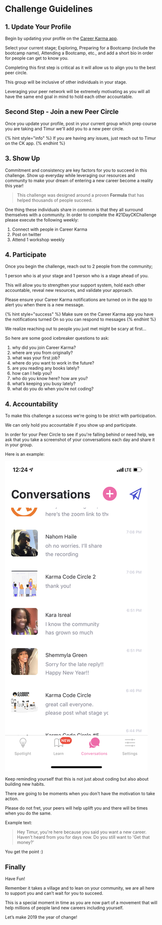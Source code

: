 # Challenge Guidelines

## 1. Update Your Profile

Begin by updating your profile on the [Career Karma app](https://smarturl.it/downloadCkTimur). 

Select your current stage; Exploring, Preparing for a Bootcamp \(include the bootcamp name\), Attending a Bootcamp, etc., and add a short bio in order for people can get to know you.

Completing this first step is critical as it will allow us to align you to the best peer circle.

This group will be inclusive of other individuals in your stage.

Leveraging your peer network will be extremely motivating as you will all have the same end goal in mind to hold each other accountable.

## Second Step - Join a new Peer Circle

Once you update your profile, post in your current group which prep course you are taking and Timur we'll add you to a new peer circle. 

{% hint style="info" %}
If you are having any issues, just reach out to Timur on the CK app. 
{% endhint %}

## 3. Show Up

Commitment and consistency are key factors for you to succeed in this challenge. Show up everyday while leveraging our resources and community to make your dream of entering a new career become a reality this year!  

> This challenge was designed around a proven **Formula** that has helped thousands of people succeed.

One thing these individuals share in common is that they all surround themselves with a community.  In order to complete the \#21DayCKChallenge please execute the following weekly:

1. Connect with people in Career Karma
2. Post on twitter
3. Attend 1 workshop weekly

## 4. Participate

Once you begin the challenge, reach out to 2 people from the community;

1 person who is at your stage and 1 person who is a stage ahead of you.

This will allow you to strengthen your support system, hold each other accountable, reveal new resources, and validate your approach.

Please ensure your Career Karma notifications are turned on in the app to alert you when there is a new message.

{% hint style="success" %}
Make sure on the Career Karma app you have the notifications turned On so you can respond to messages 
{% endhint %}

We realize reaching out to people you just met might be scary at first... 

So here are some good icebreaker questions to ask: 

1. why did you join Career Karma? 
2. where are you from originally? 
3. what was your first job? 
4. where do you want to work in the future? 
5. are you reading any books lately? 
6. how can I help you? 
7. who do you know here? how are you? 
8. what’s keeping you busy lately? 
9. what do you do when you’re not coding?

## 4. Accountability

To make this challenge a success we're going to be strict with participation.

We can only hold you accountable if you show up and participate.

In order for your Peer Circle to see if you're falling behind or need help, we ask that you take a screenshot of your conversations each day and share it in your group.

Here is an example:  


![Sample Conversations Screenshot](../.gitbook/assets/img_1995.PNG)

Keep reminding yourself that this is not just about coding but also about building new habits.

There are going to be moments when you don't have the motivation to take action.

Please do not fret, your peers will help uplift you and there will be times when you do the same.

Example text:

> Hey Timur, you're here because you said you want a new career. Haven't heard from you for days now. Do you still want to 'Get that money?'

You get the point :\)

## Finally

Have Fun!

Remember it takes a village and to lean on your community, we are all here to support you and can’t wait for you to succeed.

This is a special moment in time as you are now part of a movement that will help millions of people land new careers including yourself.

Let’s make 2019 the year of change!  


